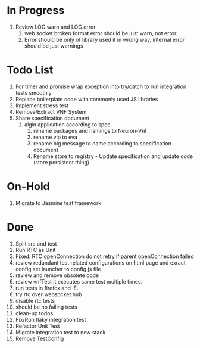 # In Progress
1. Review LOG.warn and LOG.error
    1. web socket broken format error should be just warn, not error.
    2. Error should be only of library used it in wrong way, internal error should be just warnings

# Todo List

1. For timer and promise wrap exception into try/catch to run integration tests smoothly
1. Replace boilerplate code with commonly used JS libraries 
1. Implement stress test
1. Remove/Extract VNF System
1. Share specification document
   1. algin application according to spec
        1. rename packages and namings to Neuron-Vnf
        1. rename vip to eva
        1. rename big message to name according to specification document
        1. Rename store to registry - Update specification and update code (store persistent thing) 


# On-Hold
1. Migrate to Jasmine test framework 

# Done
1. Split src and test
1. Run RTC as Unit
1. Fixed: RTC openConnection do not retry if parent openConnection failed
1. review redundant test related configurations on html page and exract config set  launcher to config.js file
1. review and remove obsolete code
1. review vnfTest it executes same test multiple times.
1. run tests in firefox and IE.
1. try rtc over websocket hub
1. disable rtc tests
1. should be no failing tests
1. clean-up todos
1. Fix/Run flaky integration test
1. Refactor Unit Test
1. Migrate integration test to new stack
1. Remove TestConfig
